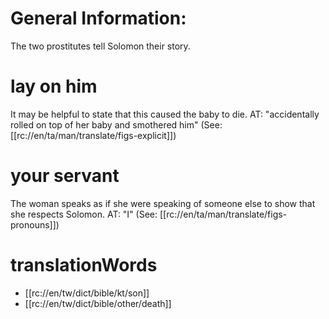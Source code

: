 # General Information:

The two prostitutes tell Solomon their story.

# lay on him

It may be helpful to state that this caused the baby to die. AT: "accidentally rolled on top of her baby and smothered him" (See: [[rc://en/ta/man/translate/figs-explicit]])

# your servant

The woman speaks as if she were speaking of someone else to show that she respects Solomon. AT: "I" (See: [[rc://en/ta/man/translate/figs-pronouns]])

# translationWords

* [[rc://en/tw/dict/bible/kt/son]]
* [[rc://en/tw/dict/bible/other/death]]